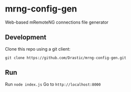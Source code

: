 # mrng-config-gen
Web-based mRemoteNG connections file generator

## Development
Clone this repo using a git client:
```
git clone https://github.com/Drastic/mrng-config-gen.git
```

## Run
Run `node index.js`
Go to `http://localhost:8000`
